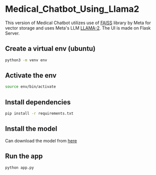 # Medical_Chatbot_Using_Llama2
This version of Medical Chatbot utilizes use of [FAISS](https://github.com/facebookresearch/faiss) library by Meta for vector storage and uses Meta's LLM [LLAMA-2](https://llama.meta.com/llama2/).
The UI is made on Flask Server.

## Create a virtual env (ubuntu)
``` bash
python3 -m venv env
```

## Activate the env
``` bash
source env/bin/activate
```

## Install dependencies

```bash
pip install -r requirements.txt
```

## Install the model

Can download the model from [here](https://huggingface.co/TheBloke/Llama-2-7B-Chat-GGML/tree/main)

## Run the app

```bash
python app.py
```
